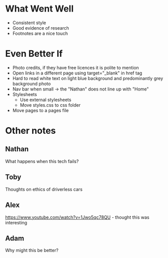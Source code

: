 # What Went Well
- Consistent style
- Good evidence of research
- Footnotes are a nice touch

# Even Better If
- Photo credits, if they have free licences it is polite to mention
- Open links in a different page using target="_blank" in href tag
- Hard to read white text on light blue background and predominantly grey background photo
- Nav bar when small -> the "Nathan" does not line up with "Home"
- Stylesheets
    - Use external stylesheets
    - Move styles.css to css folder
- Move pages to a pages file

# Other notes 
## Nathan
What happens when this tech fails?

## Toby
Thoughts on ethics of driverless cars

## Alex
https://www.youtube.com/watch?v=1Jwo5qc78QU - thought this was interesting

## Adam
Why might this be better?